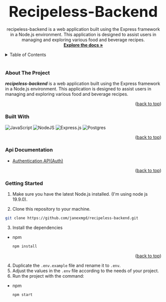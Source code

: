 <a name="readme-top"></a>

<div align="center">
  <h1 align="center"><font size="9">Recipeless-Backend</font></h1>

  <p align="center">
  recipeless-backend is a web application built using the Express framework in a Node.js environment. This application is designed to assist users in managing and exploring various food and beverage recipes.
    <br />
    <a href="https://github.com/janexmgd/recipeless-backend"><strong>Explore the docs »</strong></a>
  </p>
</div>

<!-- TABLE OF CONTENTS -->
<details>
  <summary>Table of Contents</summary>
  <ol>
    <li>
      <a href="#about-the-project">About The Project</a>
      <ul>
        <li><a href="#built-with">Built With</a></li>
      </ul>
    </li>
    <li>
      <a href="#api-documentation">API Documentation</a>
    </li>
    <li>
      <a href="#getting-started">Getting Started</a>
    </li>
  </ol>
</details>
<br>

<!-- ABOUT THE PROJECT -->

### About The Project

<i>**recipeless-backend**</i> is a web application built using the Express framework in a Node.js environment. This application is designed to assist users in managing and exploring various food and beverage recipes.

<p align="right">(<a href="#readme-top">back to top</a>)</p>

### Built With

![JavaScript](https://img.shields.io/badge/javascript-%23323330.svg?style=for-the-badge&logo=javascript&logoColor=%23F7DF1E)
![NodeJS](https://img.shields.io/badge/node.js-6DA55F?style=for-the-badge&logo=node.js&logoColor=white)
![Express.js](https://img.shields.io/badge/express.js-%23404d59.svg?style=for-the-badge&logo=express&logoColor=%2361DAFB)
![Postgres](https://img.shields.io/badge/postgres-%23316192.svg?style=for-the-badge&logo=postgresql&logoColor=white)

<p align="right">(<a href="#readme-top">back to top</a>)</p>

<!-- api documentation -->

### Api Documentation

- [Authentication API(Auth)](docs/auth.md)
<p align="right">(<a href="#readme-top">back to top</a>)</p>

<!-- instalation -->

### Getting Started

1. Make sure you have the latest Node.js installed. (I'm using node js 19.9.0).

2. Clone this repository to your machine.

```sh
git clone https://github.com/janexmgd/recipeless-backend.git
```

3. Install the dependencies

- npm
  ```sh
  npm install
  ```
  <p align="right">(<a href="#readme-top">back to top</a>)</p>

4. Duplicate the `.env.example` file and rename it to `.env`.
5. Adjust the values in the `.env` file according to the needs of your project.
6. Run the project with the command:

- npm
  ```sh
  npm start
  ```
